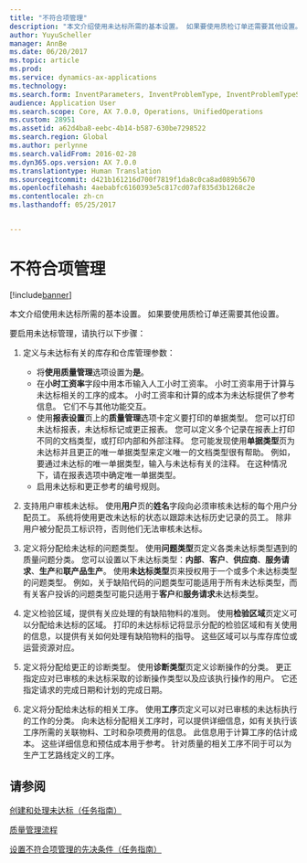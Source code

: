 ```yaml
---
title: "不符合项管理"
description: "本文介绍使用未达标所需的基本设置。 如果要使用质检订单还需要其他设置。"
author: YuyuScheller
manager: AnnBe
ms.date: 06/20/2017
ms.topic: article
ms.prod: 
ms.service: dynamics-ax-applications
ms.technology: 
ms.search.form: InventParameters, InventProblemType, InventProblemTypeSetup, InventQuarantineZone, InventTestDiagnosticType, InventTestReportSetup, SysUserManagement
audience: Application User
ms.search.scope: Core, AX 7.0.0, Operations, UnifiedOperations
ms.custom: 28951
ms.assetid: a62d4ba8-eebc-4b14-b587-630be7298522
ms.search.region: Global
ms.author: perlynne
ms.search.validFrom: 2016-02-28
ms.dyn365.ops.version: AX 7.0.0
ms.translationtype: Human Translation
ms.sourcegitcommit: d421b161216d700f7819f1da8c0ca8ad089b5670
ms.openlocfilehash: 4aebabfc6160393e5c817cd07af835d3b1268c2e
ms.contentlocale: zh-cn
ms.lasthandoff: 05/25/2017


---
```


# <a name="nonconformance-management"></a>不符合项管理

[!include[banner](../includes/banner.md)]


本文介绍使用未达标所需的基本设置。 如果要使用质检订单还需要其他设置。 

要启用未达标管理，请执行以下步骤：

1.  定义与未达标有关的库存和仓库管理参数：
    -   将**使用质量管理**选项设置为**是**。
    -   在**小时工资率**字段中用本币输入人工小时工资率。 小时工资率用于计算与未达标相关的工序的成本。 小时工资率和计算的成本为未达标提供了参考信息。 它们不与其他功能交互。
    -   使用**报表设置**页上的**质量管理**选项卡定义要打印的单据类型。 您可以打印未达标报表，未达标标记或更正报表。 您可以定义多个记录在报表上打印不同的文档类型，或打印内部和外部注释。 您可能发现使用**单据类型**页为未达标并且更正的唯一单据类型来定义唯一的文档类型很有帮助。 例如，要通过未达标的唯一单据类型，输入与未达标有关的注释。 在这种情况下，请在报表选项中确定唯一单据类型。
    -   启用未达标和更正参考的编号规则。

2.  支持用户审核未达标。 使用**用户**页的**姓名**字段向必须审核未达标的每个用户分配员工。 系统将使用更改未达标的状态以跟踪未达标历史记录的员工。 除非用户被分配员工标识符，否则他们无法审核未达标。
3.  定义将分配给未达标的问题类型。 使用**问题类型**页定义各类未达标类型遇到的质量问题分类。 您可以设置以下未达标类型：**内部**、**客户**、**供应商**、**服务请求**、**生产**和**联产品生产**。 使用**未达标类型**页来授权用于一个或多个未达标类型的问题类型。 例如，关于缺陷代码的问题类型可能适用于所有未达标类型，而有关客户投诉的问题类型可能只适用于**客户**和**服务请求**未达标类型。
4.  定义检验区域，提供有关应处理的有缺陷物料的准则。 使用**检验区域**页定义可以分配给未达标的区域。 打印的未达标标记将显示分配的检验区域和有关使用的信息，以提供有关如何处理有缺陷物料的指导。 这些区域可以与库存库位或运营资源对应。
5.  定义将分配给更正的诊断类型。 使用**诊断类型**页定义诊断操作的分类。 更正指定应对已审核的未达标采取的诊断操作类型以及应该执行操作的用户。 它还指定请求的完成日期和计划的完成日期。
6.  定义将分配给未达标的相关工序。 使用**工序**页定义可以对已审核的未达标执行的工作的分类。 向未达标分配相关工序时，可以提供详细信息，如有关执行该工序所需的关联物料、工时和杂项费用的信息。 此信息用于计算工序的估计成本。 这些详细信息和预估成本用于参考。 针对质量的相关工序不同于可以为生产工艺路线定义的工序。


<a name="see-also"></a>请参阅
--------

[创建和处理未达标（任务指南）](https://ax.help.dynamics.com/en/wiki/create-and-process-a-nonconformance/)

[质量管理流程](quality-management-processes.md)

[设置不符合项管理的先决条件（任务指南）](https://ax.help.dynamics.com/en/wiki/set-up-prequisites-for-nonconformance-management/)




